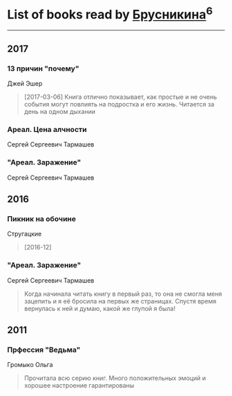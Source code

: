 # List of books read by [Брусникина](http://vk.com/id374307269)<sup>6</sup>
---

## 2017

### 13 причин "почему"
Джей Эшер
> [2017-03-06] Книга отлично показывает, как простые и не очень события могут повлиять на подростка и его жизнь. Читается за день на одном дыхании


### Ареал. Цена алчности
Сергей Сергеевич Тармашев


### "Ареал. Заражение"
Сергей Сергеевич Тармашев



## 2016

### Пикник на обочине
Стругацкие
> [2016-12] 


### "Ареал. Заражение"
Сергей Сергеевич Тармашев
> Когда начинала читать книгу в первый раз, то она не смогла меня зацепить и я её бросила на первых же страницах. Спустя время вернулась к ней и думаю, какой же глупой я была!



## 2011

### Прфессия "Ведьма"
Громыко Ольга
> Прочитала всю серию книг. Много положительных эмоций и хорошее настроение гарантированы



